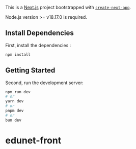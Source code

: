 This is a [Next.js](https://nextjs.org/) project bootstrapped with [`create-next-app`](https://github.com/vercel/next.js/tree/canary/packages/create-next-app).

Node.js version >= v18.17.0 is required.

## Install Dependencies

First, install the dependencies :

```bash
npm install
```

## Getting Started

Second, run the development server:

```bash
npm run dev
# or
yarn dev
# or
pnpm dev
# or
bun dev
```

# edunet-front
